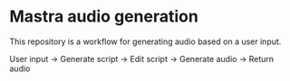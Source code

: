 # Mastra audio generation

This repository is a workflow for generating audio based on a user input.

User input -> Generate script -> Edit script -> Generate audio -> Return audio
